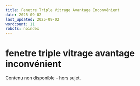 ```yaml
---
title: Fenetre Triple Vitrage Avantage Inconvénient
date: 2025-09-02
last_updated: 2025-09-02
wordcount: 11
robots: noindex
---
```


# fenetre triple vitrage avantage inconvénient

Contenu non disponible – hors sujet.